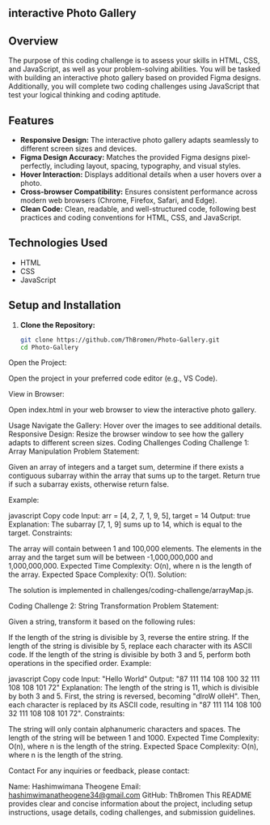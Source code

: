 ## interactive Photo Gallery

## Overview

The purpose of this coding challenge is to assess your skills in HTML, CSS, and JavaScript, as well as your problem-solving abilities. You will be tasked with building an interactive photo gallery based on provided Figma designs. Additionally, you will complete two coding challenges using JavaScript that test your logical thinking and coding aptitude.

## Features

- **Responsive Design:** The interactive photo gallery adapts seamlessly to different screen sizes and devices.
- **Figma Design Accuracy:** Matches the provided Figma designs pixel-perfectly, including layout, spacing, typography, and visual styles.
- **Hover Interaction:** Displays additional details when a user hovers over a photo.
- **Cross-browser Compatibility:** Ensures consistent performance across modern web browsers (Chrome, Firefox, Safari, and Edge).
- **Clean Code:** Clean, readable, and well-structured code, following best practices and coding conventions for HTML, CSS, and JavaScript.

## Technologies Used

- HTML
- CSS
- JavaScript

## Setup and Installation

1. **Clone the Repository:**

   ```bash
   git clone https://github.com/ThBromen/Photo-Gallery.git
   cd Photo-Gallery
Open the Project:

Open the project in your preferred code editor (e.g., VS Code).

View in Browser:

Open index.html in your web browser to view the interactive photo gallery.

Usage
Navigate the Gallery: Hover over the images to see additional details.
Responsive Design: Resize the browser window to see how the gallery adapts to different screen sizes.
Coding Challenges
Coding Challenge 1: Array Manipulation
Problem Statement:

Given an array of integers and a target sum, determine if there exists a contiguous subarray within the array that sums up to the target. Return true if such a subarray exists, otherwise return false.

Example:

javascript
Copy code
Input: arr = [4, 2, 7, 1, 9, 5], target = 14
Output: true
Explanation: The subarray [7, 1, 9] sums up to 14, which is equal to the target.
Constraints:

The array will contain between 1 and 100,000 elements.
The elements in the array and the target sum will be between -1,000,000,000 and 1,000,000,000.
Expected Time Complexity: O(n), where n is the length of the array.
Expected Space Complexity: O(1).
Solution:

The solution is implemented in challenges/coding-challenge/arrayMap.js.

Coding Challenge 2: String Transformation
Problem Statement:

Given a string, transform it based on the following rules:

If the length of the string is divisible by 3, reverse the entire string.
If the length of the string is divisible by 5, replace each character with its ASCII code.
If the length of the string is divisible by both 3 and 5, perform both operations in the specified order.
Example:

javascript
Copy code
Input: "Hello World"
Output: "87 111 114 108 100 32 111 108 108 101 72"
Explanation: The length of the string is 11, which is divisible by both 3 and 5. First, the string is reversed, becoming "dlroW olleH". Then, each character is replaced by its ASCII code, resulting in "87 111 114 108 100 32 111 108 108 101 72".
Constraints:

The string will only contain alphanumeric characters and spaces.
The length of the string will be between 1 and 1000.
Expected Time Complexity: O(n), where n is the length of the string.
Expected Space Complexity: O(n), where n is the length of the string.


Contact
For any inquiries or feedback, please contact:

Name: Hashimwimana Theogene
Email: hashimwimanatheogene34@gmail.com
GitHub: ThBromen
This README provides clear and concise information about the project, including setup instructions, usage details, coding challenges, and submission guidelines.
